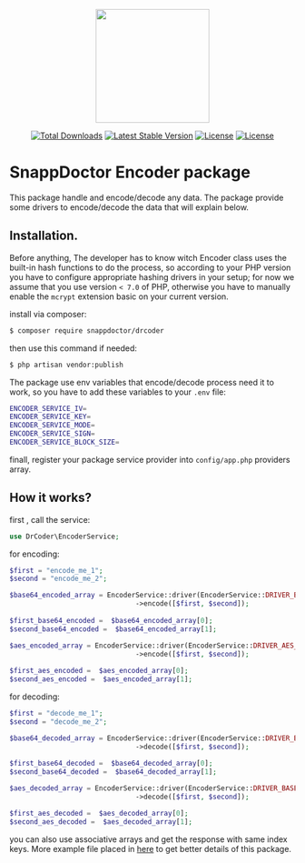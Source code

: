 <p align="center"><a href="https://snapp.doctor" target="_blank"><img src="https://snapp.doctor/static/media/snap_header.81dda777.png" width="200"></a></p>
<p align="center">
<a href="https://packagist.org/packages/snappdoctor/drcoder"><img src="https://poser.pugx.org/snappdoctor/drcoder/d/total.svg" alt="Total Downloads"></a>
<a href="https://packagist.org/packages/snappdoctor/drcoder"><img src="https://poser.pugx.org/snappdoctor/drcoder/v/stable.svg" alt="Latest Stable Version"></a>
<a href="https://packagist.org/packages/snappdoctor/drcoder"><img src="https://poser.pugx.org/snappdoctor/drcoder/license.svg" alt="License"></a>
<a href="https://packagist.org/packages/snappdoctor/drcoder"><img src="https://poser.pugx.org/snappdoctor/drcoder/composerlock" alt="License"></a>
</p>

# SnappDoctor Encoder package

This package handle and encode/decode any data.
The package provide some drivers to encode/decode the data that will explain below.

## Installation.

Before anything, The developer has to know witch Encoder class 
uses the built-in hash functions to do the process, so according
to your PHP version you have to configure appropriate hashing drivers in your setup;
for now we assume that you use version `< 7.0` of PHP, otherwise you have to manually enable the `mcrypt` extension
basic on your current version.

install via composer: 

```bash
$ composer require snappdoctor/drcoder
```


then use this command if needed:

```bash
$ php artisan vendor:publish
```

The package use env variables that encode/decode process need it to work, so you have to add these variables to your `.env` file:

```bash
ENCODER_SERVICE_IV=
ENCODER_SERVICE_KEY=
ENCODER_SERVICE_MODE=
ENCODER_SERVICE_SIGN=
ENCODER_SERVICE_BLOCK_SIZE=
```

finall, register your package service provider into ```config/app.php``` providers array.

## How it works?

first , call the service:

```php
use DrCoder\EncoderService;
```

for encoding:

```php
$first = "encode_me_1";
$second = "encode_me_2";

$base64_encoded_array = EncoderService::driver(EncoderService::DRIVER_BASE64)
                               ->encode([$first, $second]);
                               
$first_base64_encoded =  $base64_encoded_array[0];
$second_base64_encoded =  $base64_encoded_array[1];

$aes_encoded_array = EncoderService::driver(EncoderService::DRIVER_AES_SSL)
                               ->encode([$first, $second]);
                               
$first_aes_encoded =  $aes_encoded_array[0];
$second_aes_encoded =  $aes_encoded_array[1];
```

for decoding:

```php
$first = "decode_me_1";
$second = "decode_me_2";

$base64_decoded_array = EncoderService::driver(EncoderService::DRIVER_BASE64)
                               ->decode([$first, $second]);
                               
$first_base64_decoded =  $base64_decoded_array[0];
$second_base64_decoded =  $base64_decoded_array[1];

$aes_decoded_array = EncoderService::driver(EncoderService::DRIVER_BASE64)
                               ->decode([$first, $second]);

$first_aes_decoded =  $aes_decoded_array[0];
$second_aes_decoded =  $aes_decoded_array[1];
```

you can also use associative arrays and get the response with same index keys.
More example file placed in [here](./Examples) to get better details of this package.
